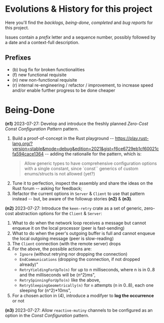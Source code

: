 # Evolutions & History for this project

Here you'll find the *backlogs*, *being-done*, *completed* and *bug reports* for this project.

Issues contain a *prefix* letter and a sequence number, possibly followed by a date and a context-full description.


## Prefixes

  - (b) bug fix for broken functionalities
  - (f) new functional requisite
  - (n) new non-functional requisite
  - (r) internal re-engineering / refactor / improvement, to increase speed and/or enable further progress to be done cheaper




# Being-Done

**(n1)** 2023-07-27: Develop and introduce the freshly planned *Zero-Cost Const Configuration Pattern* pattern.
  1) Build a proof-of-concept in the Rust playground -- https://play.rust-lang.org/?version=stable&mode=debug&edition=2021&gist=f6ce6729eb1cf60021cfa594cace1364 -- adding the rationalle for the pattern, which is:
     > Allow generic types to have comprehensive configuration options with a single constant, since `const`` generics of custom enums/structs is not allowed (yet?)
  2) Tune it to perfection, inspect the assembly and share the ideas on the Rust forum -- asking for feedback;
  3) Refactor the current options in `Server` & `Client` to use that pattern instead -- but, be aware of the followup stories **(n2)** & **(n3)**.

**(n2)** 2023-07-27: Introduce the `keen-retry` crate as a set of generic, zero-cost abstraction options for the `Client` & `Server`:
  1) What to do when the network loop receives a message but cannot enqueue it on the local processor (peer is fast-sending)
  2) What to do when the peer's outgoing buffer is full and cannot enqueue the local outgoing message (peer is slow-reading)
  3) The `Client` connection (with the remote server) drops
  4) For the above, the possible actions are:
     - `Ignore` (without retrying nor dropping the connection)
     - `EndCommunications` (dropping the connection, if not dropped already)"
     - `RetryYieldingForUpTo(n)` for up to n milliseconds, where n is in 0..8 and the milliseconds will be (n^2)ms",
     - `RetrySpinningForUpTo(n)` like the above,
     - `RetrySleepingGeometrically(n)` for `n` attempts (n in 0..8), each one sleeping for (n^2)*10ms",
  5) For a chosen action in (4), introduce a modifyer to **log the occurrence** or not

**(n3)** 2023-07-27: Allow `reactive-mutiny` channels to be configured as an option in the *Const Configuration* pattern.